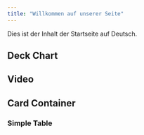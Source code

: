 ```yaml
---
title: "Willkommen auf unserer Seite"
---
```

Dies ist der Inhalt der Startseite auf Deutsch.




## Deck Chart
  <DeckChart></DeckChart>



## Video

<VideoCardSimple></VideoCardSimple>



## Card Container

<FlexContainer>
</FlexContainer>

### Simple Table

<SimpleTable :stickyHeader="true" :stickyIndex="true" >
</SimpleTable>
